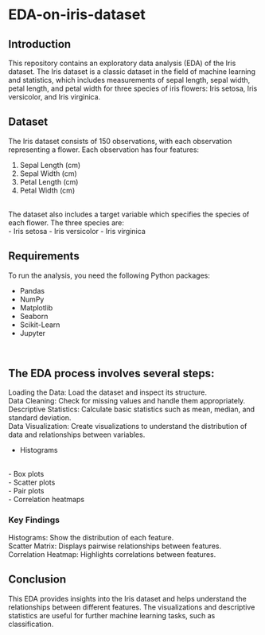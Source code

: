 # EDA-on-iris-dataset
## Introduction
This repository contains an exploratory data analysis (EDA) of the Iris dataset. The Iris dataset is a classic dataset in the field of machine learning and statistics, which includes measurements of sepal length, sepal width, petal length, and petal width for three species of iris flowers: Iris setosa, Iris versicolor, and Iris virginica.
<br/>
## Dataset
The Iris dataset consists of 150 observations, with each observation representing a flower. Each observation has four features:
<br/>
1. Sepal Length (cm)
2. Sepal Width (cm)
3. Petal Length (cm)
4. Petal Width (cm)
<br/>
The dataset also includes a target variable which specifies the species of each flower. The three species are:
<br/>
- Iris setosa
- Iris versicolor
- Iris virginica
<br/>

## Requirements
To run the analysis, you need the following Python packages:
<br/>
- Pandas
- NumPy
- Matplotlib
- Seaborn
- Scikit-Learn
- Jupyter
<br/>

## The EDA process involves several steps:
Loading the Data: Load the dataset and inspect its structure.
<br/>
Data Cleaning: Check for missing values and handle them appropriately.
<br/>
Descriptive Statistics: Calculate basic statistics such as mean, median, and standard deviation.
<br/>
Data Visualization: Create visualizations to understand the distribution of data and relationships between variables.
<br/>
- Histograms
<br/>
- Box plots
<br/>
- Scatter plots
<br/>
- Pair plots
<br/>
- Correlation heatmaps
<br/>

### Key Findings
  Histograms: Show the distribution of each feature.
<br/>
  Scatter Matrix: Displays pairwise relationships between features.
<br/>
  Correlation Heatmap: Highlights correlations between features.
<br/>  

## Conclusion
This EDA provides insights into the Iris dataset and helps understand the relationships between different features. The visualizations and descriptive statistics are useful for further machine learning tasks, such as classification.
